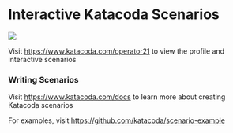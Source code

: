 # Interactive Katacoda Scenarios

[![](http://shields.katacoda.com/katacoda/operator21/count.svg)](https://www.katacoda.com/operator21 "Get your profile on Katacoda.com")

Visit https://www.katacoda.com/operator21 to view the profile and interactive scenarios

### Writing Scenarios
Visit https://www.katacoda.com/docs to learn more about creating Katacoda scenarios

For examples, visit https://github.com/katacoda/scenario-example
